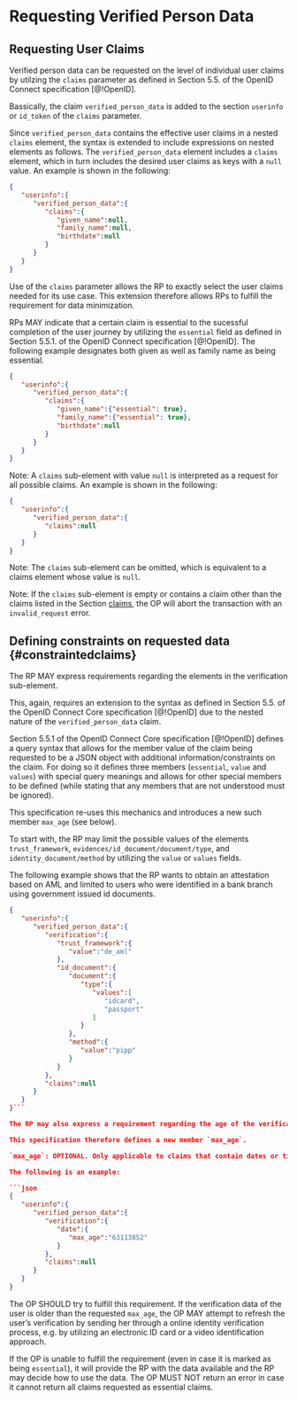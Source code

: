 # Requesting Verified Person Data

## Requesting User Claims

Verified person data can be requested on the level of individual user claims by utilzing the `claims` parameter as defined in Section 5.5. of the OpenID Connect specification [@!OpenID]. 

Bassically, the claim `verified_person_data` is added to the section `userinfo` or `id_token` of the `claims` parameter. 

Since `verified_person_data` contains the effective user claims in a nested `claims` element, the syntax is extended to include expressions on nested elements as follows. The `verified_person_data` element includes a `claims` element, which in turn includes the desired user claims as keys with a `null` value. An example is shown in the following:

```json
{  
   "userinfo":{  
      "verified_person_data":{  
         "claims":{  
            "given_name":null,
            "family_name":null,
            "birthdate":null
         }
      }
   }	
}
```

Use of the `claims` parameter allows the RP to exactly select the user claims needed for its use case. This extension therefore allows RPs to fulfill the requirement for data minimization.

RPs MAY indicate that a certain claim is essential to the sucessful completion of the user journey by utilizing the `essential` field as defined in Section 5.5.1. of the OpenID Connect specification [@!OpenID]. The following example designates both given as well as family name as being essential.

```json
{  
   "userinfo":{  
      "verified_person_data":{  
         "claims":{  
            "given_name":{"essential": true},
            "family_name":{"essential": true},
            "birthdate":null
         }
      }
   }	
}
```

Note: A `claims` sub-element with value `null` is interpreted as a request for all possible claims. An example is shown in the following:

```json
{  
   "userinfo":{  
      "verified_person_data":{  
         "claims":null
      }
   }	
}
```

Note: The `claims` sub-element can be omitted, which is equivalent to a claims element whose value is `null`.

Note: If the `claims` sub-element is empty or contains a claim other than the claims listed in the Section [claims](#claimselement), the OP will abort the transaction with an `invalid_request` error.

## Defining constraints on requested data {#constraintedclaims}

The RP MAY express requirements regarding the elements in the verification sub-element.

This, again, requires an extension to the syntax as defined in Section 5.5. of the OpenID Connect Core specification [@!OpenID] due to the nested nature of the `verified_person_data` claim.

Section 5.5.1 of the OpenID Connect Core specification [@!OpenID] defines a query syntax that allows for the member value of the claim being requested to be a JSON object with additional information/constraints on the claim. For doing so it defines three members (`essential`, `value` and `values`) with special query 
meanings and allows for other special members to be defined (while stating that any members that are not understood must be ignored).

This specification re-uses this mechanics and introduces a new such member `max_age` (see below).

To start with, the RP may limit the possible values of the elements `trust_framework`, `evidences/id_document/document/type`, and `identity_document/method` by utilizing the `value` or `values` fields. 

The following example shows that the RP wants to obtain an attestation based on AML and limited to users who were identified in a bank branch using government issued id documents.

```json
{  
   "userinfo":{  
      "verified_person_data":{  
         "verification":{  
            "trust_framework":{  
               "value":"de_aml"
            },
            "id_document":{  
               "document":{  
                  "type":{  
                     "values":[  
                        "idcard",
                        "passport"
                     ]
                  }
               },
               "method":{  
                  "value":"pipp"
               }
            }
         },
         "claims":null
      }
   }
}```

The RP may also express a requirement regarding the age of the verification data, i.e., the time elapsed since the verification process asserted in the `verification` element has taken place. 

This specification therefore defines a new member `max_age`.

`max_age`: OPTIONAL. Only applicable to claims that contain dates or timestamps. Defines the maximum time (in seconds) to be allowed to elapse since the value of the date/timestamp up to the point in time of the request. The IDP should make the calculation of elapsed time starting from the last valid second of the date value. The following is an example of a request for claims where the verification process of the data is not allowed to be older than 63113852 seconds.

The following is an example:

```json
{  
   "userinfo":{  
      "verified_person_data":{  
         "verification":{  
            "date":{  
               "max_age":"63113852"
            }
         },
         "claims":null
      }
   }
}
```

The OP SHOULD try to fulfill this requirement. If the verification data of the user is older than the requested `max_age`, the OP MAY attempt to refresh the user’s verification by sending her through a online identity verification process, e.g. by utilizing an electronic ID card or a video identification approach. 

If the OP is unable to fulfill the requirement (even in case it is marked as being `essential`), it will provide the RP with the data available and the RP may decide how to use the data. The OP MUST NOT return an error in case it cannot return all claims requested as essential claims.


